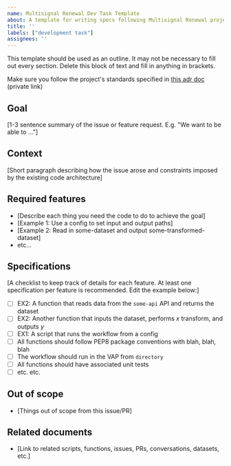 ```yaml
---
name: Multisignal Renewal Dev Task Template
about: A template for writing specs following Multisignal Renewal project standards
title: ''
labels: ["development task"]
assignees: ''
---
```


This template should be used as an outline. It may not be necessary to fill out every section. Delete this block of text and fill in anything in brackets.

Make sure you follow the project's standards specified in [this adr doc](https://github.com/cdcent/cfa-multisignal-renewal/blob/main/ADR/model/development_standards.md) (private link)

## Goal

[1-3 sentence summary of the issue or feature request. E.g. "We want to be able to ..."]

## Context

[Short paragraph describing how the issue arose and constraints imposed by the existing code architecture]

## Required features

- [Describe each thing you need the code to do to achieve the goal]
- [Example 1: Use a config to set input and output paths]
- [Example 2: Read in some-dataset and output some-transformed-dataset]
- etc...

## Specifications

[A checklist to keep track of details for each feature. At least one specification per feature is recommended. Edit the example below:]

- [ ] EX2: A function that reads data from the `some-api` API and returns the dataset
- [ ] EX2: Another function that inputs the dataset, performs $x$ transform, and outputs $y$
- [ ] EX1: A script that runs the workflow from a config
- [ ] All functions should follow PEP8 package conventions with blah, blah, blah
- [ ] The workflow should run in the VAP from `directory`
- [ ] All functions should have associated unit tests
- [ ] etc. etc.

## Out of scope

- [Things out of scope from this issue/PR]

## Related documents

- [Link to related scripts, functions, issues, PRs, conversations, datasets, etc.]
